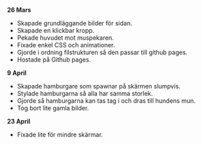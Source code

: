 **26 Mars**
- Skapade grundläggande bilder för sidan.
- Skapade en klickbar kropp.
- Pekade huvudet mot muspekaren.
- Fixade enkel CSS och animationer.
- Gjorde i ordning filstrukturen så den passar till github pages.
- Hostade på Github pages.

**9 April**
- Skapade hamburgare som spawnar på skärmen slumpvis.
- Stylade hamburgarna så alla har samma storlek.
- Gjorde så hamburgarna kan tas tag i och dras till hundens mun.
- Tog bort lite gamla bilder.

**23 April**
- Fixade lite för mindre skärmar.